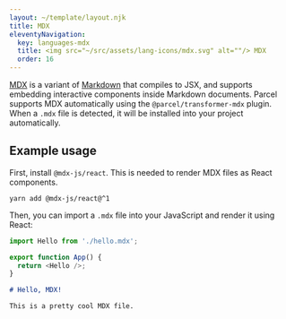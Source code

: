 ```yaml
---
layout: ~/template/layout.njk
title: MDX
eleventyNavigation:
  key: languages-mdx
  title: <img src="~/src/assets/lang-icons/mdx.svg" alt=""/> MDX
  order: 16
---
```


[MDX](https://mdxjs.com) is a variant of [Markdown](https://daringfireball.net/projects/markdown/) that compiles to JSX, and supports embedding interactive components inside Markdown documents. Parcel supports MDX automatically using the `@parcel/transformer-mdx` plugin. When a `.mdx` file is detected, it will be installed into your project automatically.

## Example usage

First, install `@mdx-js/react`. This is needed to render MDX files as React components.

```shell
yarn add @mdx-js/react@^1
```

Then, you can import a `.mdx` file into your JavaScript and render it using React:

<sample>
<sample-file name="app.js">

```js
import Hello from './hello.mdx';

export function App() {
  return <Hello />;
}
```

</sample-file>
<sample-file name="hello.mdx">

```md
# Hello, MDX!

This is a pretty cool MDX file.
```

</sample-file>
</sample>

